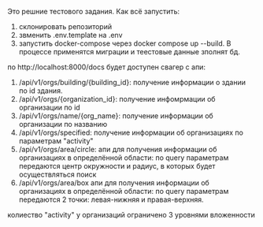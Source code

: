 Это решние тестового задания. Как всё запустить:

1) склонировать репозиторий
2) звменить .env.template на .env
3) запустить docker-compose через docker compose up --build. В процессе применятся миграции и теестовые данные зполнят бд.

по http://localhost:8000/docs будет доступен свагер с апи:

1) /api/v1/orgs/building/{building_id}:
получение информации о здании по id здания.
2) /api/v1/orgs/{organization_id}:
получение инфомрмации об организации по id
3) /api/v1/orgs/name/{org_name}:
получение информации об организации по названию
4) /api/v1/orgs/specified:
получение информации об организациях по параметрам "activity"
5) /api/v1/orgs/area/circle:
апи для получения информации об организациях в определённой области: по query параметрам передаются центр окружности и радиус, в которых будет осуществляться поиск
6) /api/v1/orgs/area/box
апи для получения информации об организациях в определённой области: по query параметрам передаются 2 точки: левая-нижняя и правая-верхняя.

колиество "activity" у организаций ограничено 3 уровнями вложенности
